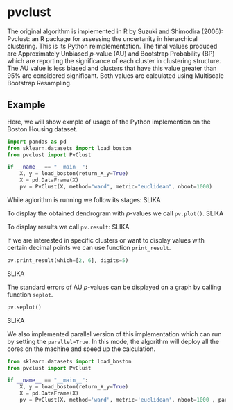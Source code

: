 # pvclust

The original algorithm is implemented in R by Suzuki and Shimodira (2006): Pvclust: an R package for assessing the uncertanity in hierarchical clustering. This is its Python reimplementation. The final values produced are Approximately Unbiased _p_-value (AU) and Bootstrap Probability (BP) which are reporting the significance of each cluster in clustering structure. The AU value is less biased and clusters that have this value greater than 95% are considered significant. Both values are calculated using Multiscale Bootstrap Resampling.

## Example
Here, we will show exmple of usage of the Python implemention on the Boston Housing dataset. 

```python
import pandas as pd
from sklearn.datasets import load_boston
from pvclust import PvClust

if __name__ == "__main__":
    X, y = load_boston(return_X_y=True)
    X = pd.DataFrame(X)
    pv = PvClust(X, method="ward", metric="euclidean", nboot=1000)
```
While aglorithm is running we follow its stages:
SLIKA

To display the obtained dendrogram with _p_-values we call `pv.plot()`.
SLIKA

To display results we call `pv.result`:
SLIKA

If we are interested in specific clusters or want to display values with certain decimal points we can use function `print_result`.
```python
pv.print_result(which=[2, 6], digits=5)
```
SLIKA

The standard errors of AU _p_-values can be displayed on a graph by calling function `seplot`.
```python
pv.seplot()
```
SLIKA



We also implemented parallel version of this implementation which can run by setting the `parallel=True`. In this mode, the algorithm will deploy all the cores on the machine and speed up the calculation.

```python
from sklearn.datasets import load_boston
from pvclust import PvClust

if __name__ == "__main__":
    X, y = load_boston(return_X_y=True)
    X = pd.DataFrame(X)
    pv = PvClust(X, method='ward', metric='euclidean', nboot=1000 , parallel=True)
```
